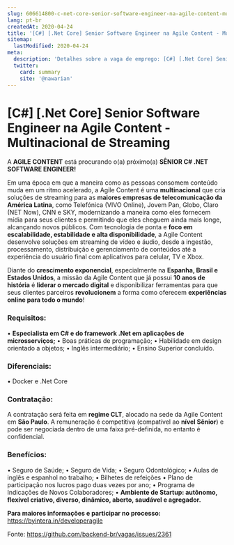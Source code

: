 ```yaml
---
slug: 606614800-c-net-core-senior-software-engineer-na-agile-content-multinacional-de-streaming
lang: pt-br
createdAt: 2020-04-24
title: '[C#] [.Net Core] Senior Software Engineer na Agile Content - Multinacional de Streaming - Vaga de Emprego'
sitemap:
  lastModified: 2020-04-24
meta:
  description: 'Detalhes sobre a vaga de emprego: [C#] [.Net Core] Senior Software Engineer na Agile Content - Multinacional de Streaming'
  twitter:
    card: summary
    site: '@nawarian'
---
```


# [C#] [.Net Core] Senior Software Engineer na Agile Content - Multinacional de Streaming

A **AGILE CONTENT** está procurando o(a) próximo(a) **SÊNIOR C# .NET SOFTWARE ENGINEER!**

Em uma época em que a maneira como as pessoas consomem conteúdo muda em um ritmo acelerado, a Agile Content é uma **multinacional** que cria soluções de streaming para as **maiores empresas de telecomunicação da América Latina**, como Telefónica (VIVO Online), Jovem Pan, Globo, Claro (NET Now), CNN e SKY, modernizando a maneira como eles fornecem mídia para seus clientes e permitindo que eles cheguem ainda mais longe, alcançando novos públicos. Com tecnologia de ponta e **foco em escalabilidade, estabilidade e alta disponibilidade**, a Agile Content desenvolve soluções em streaming de vídeo e áudio, desde a ingestão, processamento, distribuição e gerenciamento de conteúdos até a experiência do usuário final com aplicativos para celular, TV e Xbox. 

Diante do **crescimento exponencial**, especialmente na **Espanha, Brasil e Estados Unidos**, a missão da Agile Content que já possui **10 anos de história** é **liderar o mercado digital** e disponibilizar ferramentas para que seus clientes parceiros **revolucionem** a forma como oferecem **experiências online para todo o mundo**!

### Requisitos:
• **Especialista em C# e do framework .Net em aplicações de microsserviços;**
• Boas práticas de programação;
• Habilidade em design orientado a objetos;
• Inglês intermediário;
• Ensino Superior concluído.

### Diferenciais:
• Docker e .Net Core

### Contratação:
A contratação será feita em **regime CLT**, alocado na sede da Agile Content em **São Paulo**.
A remuneração é competitiva (compatível ao **nível Sênior**) e pode ser negociada dentro de uma faixa pré-definida, no entanto é confidencial.

### Benefícios:
• Seguro de Saúde;
• Seguro de Vida;
• Seguro Odontológico;
• Aulas de inglês e espanhol no trabalho;
• Bilhetes de refeições
• Plano de participação nos lucros pago duas vezes por ano;
• Programa de Indicações de Novos Colaboradores;
• **Ambiente de Startup: autônomo, flexível criativo, diverso, dinâmico, aberto, saudável e agregador.**

**Para maiores informações e participar no processo:** https://byintera.in/developeragile



Fonte: https://github.com/backend-br/vagas/issues/2361